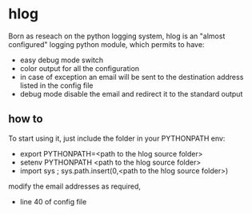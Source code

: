 hlog
=============

Born as reseach on the python logging system, 
hlog is an "almost configured" logging python module, which permits to have:

* easy debug mode switch
* color output for all the configuration
* in case of exception an email will be sent to the destination address listed in the config file
* debug mode disable the email and redirect it to the standard output

how to
---

To start using it, 
just include the folder in your PYTHONPATH env:

* export PYTHONPATH=\<path to the hlog source folder\>
* setenv PYTHONPATH \<path to the hlog source folder\>
* import sys ; sys.path.insert(0,\<path to the hlog source folder\>)



modify the email addresses as required, 
* line 40 of config file

